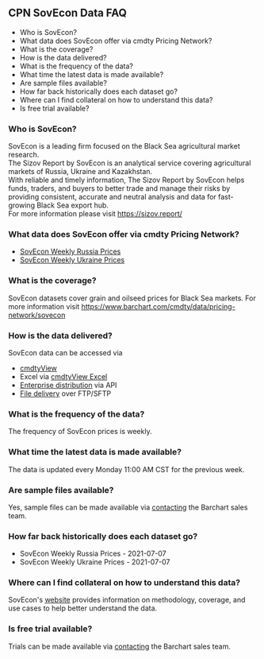 ## CPN SovEcon Data FAQ
* Who is SovEcon?
* What data does SovEcon offer via cmdty Pricing Network?
* What is the coverage?
* How is the data delivered?
* What is the frequency of the data?
* What time the latest data is made available?
* Are sample files available?
* How far back historically does each dataset go?
* Where can I find collateral on how to understand this data?
* Is free trial available?

### Who is SovEcon?
SovEcon is a leading firm focused on the Black Sea agricultural market research. \
The Sizov Report by SovEcon is an analytical service covering agricultural markets of Russia, Ukraine and Kazakhstan. \
With reliable and timely information, The Sizov Report by SovEcon helps funds, traders, and buyers to better trade and manage their risks by providing consistent, accurate and neutral analysis and data for fast-growing Black Sea export hub. \
For more information please visit https://sizov.report/

### What data does SovEcon offer via cmdty Pricing Network?
* [SovEcon Weekly Russia Prices](https://www.barchart.com/solutions/data/market/SOV_P_RUS)
* [SovEcon Weekly Ukraine Prices](https://www.barchart.com/solutions/data/market/SOV_P_UKR)

### What is the coverage?
SovEcon datasets cover grain and oilseed prices for Black Sea markets. For more information visit https://www.barchart.com/cmdty/data/pricing-network/sovecon

### How is the data delivered?
SovEcon data can be accessed via
* [cmdtyView](https://www.barchart.com/cmdty/trading/cmdtyview)
* Excel via [cmdtyView Excel](https://www.barchart.com/cmdty/trading/cmdtyview-excel)
* [Enterprise distribution](https://www.barchart.com/cmdty/contact) via API
* [File delivery](https://www.barchart.com/cmdty/contact) over FTP/SFTP

### What is the frequency of the data?
The frequency of SovEcon prices is weekly.

### What time the latest data is made available?
The data is updated every Monday 11:00 AM CST for the previous week.

### Are sample files available?
Yes, sample files can be made available via [contacting](https://www.barchart.com/cmdty/contact) the Barchart sales team.

### How far back historically does each dataset go?
* SovEcon Weekly Russia Prices - 2021-07-07
* SovEcon Weekly Ukraine Prices - 2021-07-07

### Where can I find collateral on how to understand this data?
SovEcon's [website](https://sizov.report/) provides information on methodology, coverage, and use cases to help better understand the data.

### Is free trial available?
Trials can be made available via [contacting](https://www.barchart.com/cmdty/contact) the Barchart sales team.

